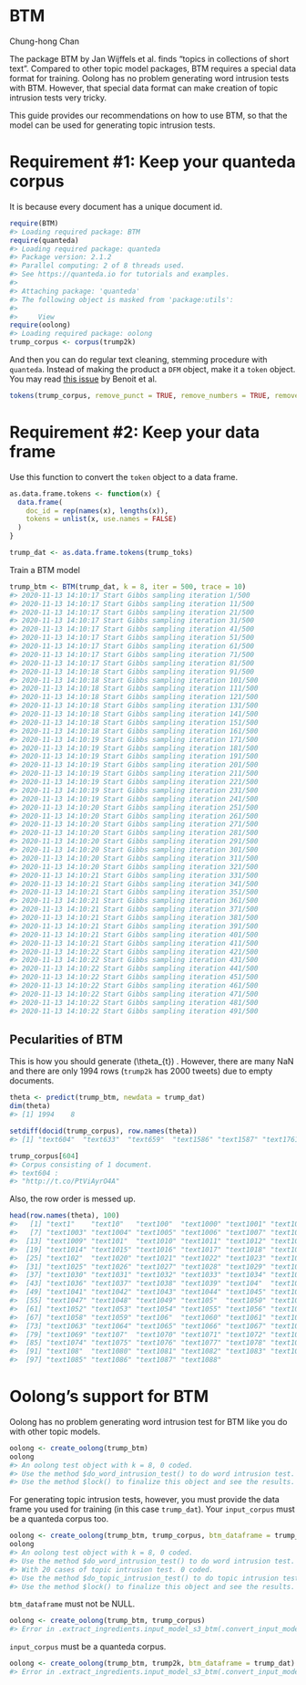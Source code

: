 BTM
================
Chung-hong Chan

The package BTM by Jan Wijffels et al. finds “topics in collections of
short text”. Compared to other topic model packages, BTM requires a
special data format for training. Oolong has no problem generating word
intrusion tests with BTM. However, that special data format can make
creation of topic intrusion tests very tricky.

This guide provides our recommendations on how to use BTM, so that the
model can be used for generating topic intrusion tests.

# Requirement \#1: Keep your quanteda corpus

It is because every document has a unique document id.

``` r
require(BTM)
#> Loading required package: BTM
require(quanteda)
#> Loading required package: quanteda
#> Package version: 2.1.2
#> Parallel computing: 2 of 8 threads used.
#> See https://quanteda.io for tutorials and examples.
#> 
#> Attaching package: 'quanteda'
#> The following object is masked from 'package:utils':
#> 
#>     View
require(oolong)
#> Loading required package: oolong
trump_corpus <- corpus(trump2k)
```

And then you can do regular text cleaning, stemming procedure with
`quanteda`. Instead of making the product a `DFM` object, make it a
`token` object. You may read [this
issue](https://github.com/quanteda/quanteda/issues/1404) by Benoit et
al.

``` r
tokens(trump_corpus, remove_punct = TRUE, remove_numbers = TRUE, remove_symbols = TRUE, split_hyphens = TRUE, remove_url = TRUE) %>% tokens_tolower() %>% tokens_remove(stopwords("en")) %>% tokens_remove("@*")  -> trump_toks
```

# Requirement \#2: Keep your data frame

Use this function to convert the `token` object to a data frame.

``` r
as.data.frame.tokens <- function(x) {
  data.frame(
    doc_id = rep(names(x), lengths(x)),
    tokens = unlist(x, use.names = FALSE)
  )
}

trump_dat <- as.data.frame.tokens(trump_toks)
```

Train a BTM model

``` r
trump_btm <- BTM(trump_dat, k = 8, iter = 500, trace = 10)
#> 2020-11-13 14:10:17 Start Gibbs sampling iteration 1/500
#> 2020-11-13 14:10:17 Start Gibbs sampling iteration 11/500
#> 2020-11-13 14:10:17 Start Gibbs sampling iteration 21/500
#> 2020-11-13 14:10:17 Start Gibbs sampling iteration 31/500
#> 2020-11-13 14:10:17 Start Gibbs sampling iteration 41/500
#> 2020-11-13 14:10:17 Start Gibbs sampling iteration 51/500
#> 2020-11-13 14:10:17 Start Gibbs sampling iteration 61/500
#> 2020-11-13 14:10:17 Start Gibbs sampling iteration 71/500
#> 2020-11-13 14:10:17 Start Gibbs sampling iteration 81/500
#> 2020-11-13 14:10:18 Start Gibbs sampling iteration 91/500
#> 2020-11-13 14:10:18 Start Gibbs sampling iteration 101/500
#> 2020-11-13 14:10:18 Start Gibbs sampling iteration 111/500
#> 2020-11-13 14:10:18 Start Gibbs sampling iteration 121/500
#> 2020-11-13 14:10:18 Start Gibbs sampling iteration 131/500
#> 2020-11-13 14:10:18 Start Gibbs sampling iteration 141/500
#> 2020-11-13 14:10:18 Start Gibbs sampling iteration 151/500
#> 2020-11-13 14:10:18 Start Gibbs sampling iteration 161/500
#> 2020-11-13 14:10:19 Start Gibbs sampling iteration 171/500
#> 2020-11-13 14:10:19 Start Gibbs sampling iteration 181/500
#> 2020-11-13 14:10:19 Start Gibbs sampling iteration 191/500
#> 2020-11-13 14:10:19 Start Gibbs sampling iteration 201/500
#> 2020-11-13 14:10:19 Start Gibbs sampling iteration 211/500
#> 2020-11-13 14:10:19 Start Gibbs sampling iteration 221/500
#> 2020-11-13 14:10:19 Start Gibbs sampling iteration 231/500
#> 2020-11-13 14:10:19 Start Gibbs sampling iteration 241/500
#> 2020-11-13 14:10:20 Start Gibbs sampling iteration 251/500
#> 2020-11-13 14:10:20 Start Gibbs sampling iteration 261/500
#> 2020-11-13 14:10:20 Start Gibbs sampling iteration 271/500
#> 2020-11-13 14:10:20 Start Gibbs sampling iteration 281/500
#> 2020-11-13 14:10:20 Start Gibbs sampling iteration 291/500
#> 2020-11-13 14:10:20 Start Gibbs sampling iteration 301/500
#> 2020-11-13 14:10:20 Start Gibbs sampling iteration 311/500
#> 2020-11-13 14:10:20 Start Gibbs sampling iteration 321/500
#> 2020-11-13 14:10:21 Start Gibbs sampling iteration 331/500
#> 2020-11-13 14:10:21 Start Gibbs sampling iteration 341/500
#> 2020-11-13 14:10:21 Start Gibbs sampling iteration 351/500
#> 2020-11-13 14:10:21 Start Gibbs sampling iteration 361/500
#> 2020-11-13 14:10:21 Start Gibbs sampling iteration 371/500
#> 2020-11-13 14:10:21 Start Gibbs sampling iteration 381/500
#> 2020-11-13 14:10:21 Start Gibbs sampling iteration 391/500
#> 2020-11-13 14:10:21 Start Gibbs sampling iteration 401/500
#> 2020-11-13 14:10:21 Start Gibbs sampling iteration 411/500
#> 2020-11-13 14:10:22 Start Gibbs sampling iteration 421/500
#> 2020-11-13 14:10:22 Start Gibbs sampling iteration 431/500
#> 2020-11-13 14:10:22 Start Gibbs sampling iteration 441/500
#> 2020-11-13 14:10:22 Start Gibbs sampling iteration 451/500
#> 2020-11-13 14:10:22 Start Gibbs sampling iteration 461/500
#> 2020-11-13 14:10:22 Start Gibbs sampling iteration 471/500
#> 2020-11-13 14:10:22 Start Gibbs sampling iteration 481/500
#> 2020-11-13 14:10:22 Start Gibbs sampling iteration 491/500
```

## Pecularities of BTM

This is how you should generate \(\theta_{t}\) . However, there are many
NaN and there are only 1994 rows (`trump2k` has 2000 tweets) due to
empty documents.

``` r
theta <- predict(trump_btm, newdata = trump_dat)
dim(theta)
#> [1] 1994    8
```

``` r
setdiff(docid(trump_corpus), row.names(theta))
#> [1] "text604"  "text633"  "text659"  "text1586" "text1587" "text1761"
```

``` r
trump_corpus[604]
#> Corpus consisting of 1 document.
#> text604 :
#> "http://t.co/PtViAyrO4A"
```

Also, the row order is messed up.

``` r
head(row.names(theta), 100)
#>   [1] "text1"    "text10"   "text100"  "text1000" "text1001" "text1002"
#>   [7] "text1003" "text1004" "text1005" "text1006" "text1007" "text1008"
#>  [13] "text1009" "text101"  "text1010" "text1011" "text1012" "text1013"
#>  [19] "text1014" "text1015" "text1016" "text1017" "text1018" "text1019"
#>  [25] "text102"  "text1020" "text1021" "text1022" "text1023" "text1024"
#>  [31] "text1025" "text1026" "text1027" "text1028" "text1029" "text103" 
#>  [37] "text1030" "text1031" "text1032" "text1033" "text1034" "text1035"
#>  [43] "text1036" "text1037" "text1038" "text1039" "text104"  "text1040"
#>  [49] "text1041" "text1042" "text1043" "text1044" "text1045" "text1046"
#>  [55] "text1047" "text1048" "text1049" "text105"  "text1050" "text1051"
#>  [61] "text1052" "text1053" "text1054" "text1055" "text1056" "text1057"
#>  [67] "text1058" "text1059" "text106"  "text1060" "text1061" "text1062"
#>  [73] "text1063" "text1064" "text1065" "text1066" "text1067" "text1068"
#>  [79] "text1069" "text107"  "text1070" "text1071" "text1072" "text1073"
#>  [85] "text1074" "text1075" "text1076" "text1077" "text1078" "text1079"
#>  [91] "text108"  "text1080" "text1081" "text1082" "text1083" "text1084"
#>  [97] "text1085" "text1086" "text1087" "text1088"
```

# Oolong’s support for BTM

Oolong has no problem generating word intrusion test for BTM like you do
with other topic models.

``` r
oolong <- create_oolong(trump_btm)
oolong
#> An oolong test object with k = 8, 0 coded.
#> Use the method $do_word_intrusion_test() to do word intrusion test.
#> Use the method $lock() to finalize this object and see the results.
```

For generating topic intrusion tests, however, you must provide the data
frame you used for training (in this case `trump_dat`). Your
`input_corpus` must be a quanteda corpus too.

``` r
oolong <- create_oolong(trump_btm, trump_corpus, btm_dataframe = trump_dat)
oolong
#> An oolong test object with k = 8, 0 coded.
#> Use the method $do_word_intrusion_test() to do word intrusion test.
#> With 20 cases of topic intrusion test. 0 coded.
#> Use the method $do_topic_intrusion_test() to do topic intrusion test.
#> Use the method $lock() to finalize this object and see the results.
```

`btm_dataframe` must not be NULL.

``` r
oolong <- create_oolong(trump_btm, trump_corpus)
#> Error in .extract_ingredients.input_model_s3_btm(.convert_input_model_s3(input_model), : You need to provide input_corpus (in quanteda format) and btm_dataframe for generating topic intrusion tests.
```

`input_corpus` must be a quanteda corpus.

``` r
oolong <- create_oolong(trump_btm, trump2k, btm_dataframe = trump_dat)
#> Error in .extract_ingredients.input_model_s3_btm(.convert_input_model_s3(input_model), : You need to provide input_corpus (in quanteda format) and btm_dataframe for generating topic intrusion tests.
```
